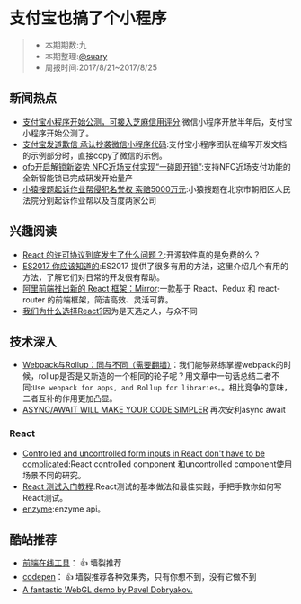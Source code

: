 # 支付宝也搞了个小程序

> - 本期期数:九    
> - 本期整理:[@suary](https://github.com/suary)
> - 周报时间:2017/8/21~2017/8/25 

## 新闻热点
- [支付宝小程序开始公测，可接入芝麻信用评分](http://www.sohu.com/a/165637823_114778):微信小程序开放半年后，支付宝小程序开始公测了。
- [支付宝发道歉信 承认抄袭微信小程序代码](http://www.techweb.com.cn/it/2017-08-19/2575633.shtml):支付宝小程序团队在编写开发文档的示例部分时，直接copy了微信的示例。
- [ofo开启解锁新姿势 NFC近场支付实现“一碰即开锁”](http://www.techweb.com.cn/it/2017-08-22/2576570.shtml):支持NFC近场支付功能的全新智能锁已完成研发开始量产
- [小猿搜题起诉作业帮侵犯名誉权 索赔5000万元](http://www.techweb.com.cn/it/2017-08-24/2577955.shtml):小猿搜题在北京市朝阳区人民法院分别起诉作业帮以及百度两家公司

## 兴趣阅读

- [React 的许可协议到底发生了什么问题？](https://zhuanlan.zhihu.com/p/28618630?group_id=882578710224605184):开源软件真的是免费的么？
- [ES2017 你应该知道的](https://zhuanlan.zhihu.com/p/28676129):ES2017 提供了很多有用的方法，这里介绍几个有用的方法，了解它们对日常的开发很有帮助。
- [阿里前端推出新的 React 框架：Mirror](http://qianduan.guru/posts/5997b695852d815d019c1659?nsukey=cBcXWLFJDK3I63kP6mfWNk4zEPRnCRiKG8XaXEg427Dvl%2BTk2yjv%2FVw2FEtN0xar%2BhklAydlP7EYjKI02FXkoLXpqLtGOJ0L6xyd0X3fDb6GVacYcB10nLCUEmRA2hGUo15bySmlfV%2Bbbyw2Odz35E40H3Q%2BfI0n88c3cqkTlSyCWxxOY%2FS1ZVgylJOYfXqs):一款基于 React、Redux 和 react-router 的前端框架，简洁高效、灵活可靠。
- [我们为什么选择React?](http://www.sohu.com/a/165549919_465223)因为是天选之人，与众不同

## 技术深入

- [Webpack与Rollup：同与不同（需要翻墙）](https://medium.com/webpack/webpack-and-rollup-the-same-but-different-a41ad427058c)：我们能够熟练掌握webpack的时候，rollup是否是又新造的一个相同的轮子呢？用文章中一句话总结二者不同:`Use webpack for apps, and Rollup for libraries。`。相比竞争的意味，二者互补的作用更加凸显。
- [ASYNC/AWAIT WILL MAKE YOUR CODE SIMPLER](https://blog.patricktriest.com/what-is-async-await-why-should-you-care/) 再次安利async await

### React

- [Controlled and uncontrolled form inputs in React don't have to be complicated](https://goshakkk.name/controlled-vs-uncontrolled-inputs-react/):React controlled component 和uncontrolled component使用场景不同的研究。
- [React 测试入门教程](http://www.ruanyifeng.com/blog/2016/02/react-testing-tutorial.html):React测试的基本做法和最佳实践，手把手教你如何写React测试。
- [enzyme](http://airbnb.io/enzyme/docs/api/):enzyme api。

## 酷站推荐 

- [前端在线工具](http://tool.oschina.net/)： :+1: 墙裂推荐
- [codepen](https://codepen.io/)： :+1: 墙裂推荐各种效果秀，只有你想不到，没有它做不到
- [A fantastic WebGL demo by Pavel Dobryakov.](https://codepen.io/PavelDoGreat/full/zdWzEL/)
